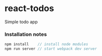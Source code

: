 # react-todos
Simple todo app

### Installation notes
```javascript
npm install    // install node modules
npm run server // start webpack dev server
```
